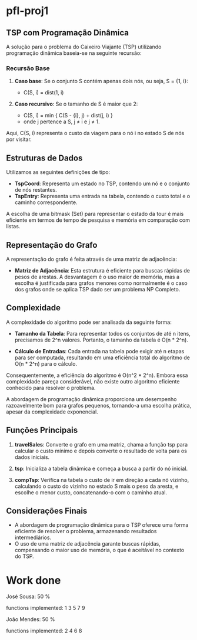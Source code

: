 # pfl-proj1




## TSP com Programação Dinâmica

A solução para o problema do Caixeiro Viajante (TSP) utilizando programação dinâmica baseia-se na seguinte recursão:

### Recursão Base

1. **Caso base**: Se o conjunto S contém apenas dois nós, ou seja, S = {1, i}:
   - C(S, i) = dist(1, i)

2. **Caso recursivo**: Se o tamanho de S é maior que 2:
   - C(S, i) = min { C(S - {i}, j) + dist(j, i) }
   - onde j pertence a S, j ≠ i e j ≠ 1.

Aqui, C(S, i) representa o custo da viagem para o nó i no estado S de nós por visitar.

## Estruturas de Dados

Utilizamos as seguintes definições de tipo:

- **TspCoord**: Representa um estado no TSP, contendo um nó e o conjunto de nós restantes.
- **TspEntry**: Representa uma entrada na tabela, contendo o custo total e o caminho correspondente.

A escolha de uma bitmask (Set) para representar o estado da tour é mais eficiente em termos de tempo de pesquisa e memória em comparação com listas.

## Representação do Grafo

A representação do grafo é feita através de uma matriz de adjacência:

- **Matriz de Adjacência**: Esta estrutura é eficiente para buscas rápidas de pesos de arestas. A desvantagem é o uso maior de memória, mas a escolha é justificada para grafos menores como normalmente é o caso dos grafos onde se aplica TSP dado ser um problema NP Completo.

## Complexidade

A complexidade do algoritmo pode ser analisada da seguinte forma:

- **Tamanho da Tabela**: Para representar todos os conjuntos de até n itens, precisamos de 2^n valores. Portanto, o tamanho da tabela é O(n * 2^n).
  
- **Cálculo de Entradas**: Cada entrada na tabela pode exigir até n etapas para ser computada, resultando em uma eficiência total do algoritmo de O(n * 2^n) para o cálculo.

Consequentemente, a eficiência do algoritmo é O(n^2 * 2^n). Embora essa complexidade pareça considerável, não existe outro algoritmo eficiente conhecido para resolver o problema.

A abordagem de programação dinâmica proporciona um desempenho razoavelmente bom para grafos pequenos, tornando-a uma escolha prática, apesar da complexidade exponencial.

## Funções Principais

1. **travelSales**: Converte o grafo em uma matriz, chama a função tsp para calcular o custo mínimo e depois converte o resultado de volta para os dados iniciais.

2. **tsp**: Inicializa a tabela dinâmica e começa a busca a partir do nó inicial.

3. **compTsp**: Verifica na tabela o custo de ir em direção a cada nó vizinho, calculando o custo do vizinho no estado S mais o peso da aresta, e escolhe o menor custo, concatenando-o com o caminho atual.

## Considerações Finais

- A abordagem de programação dinâmica para o TSP oferece uma forma eficiente de resolver o problema, armazenando resultados intermediários.
- O uso de uma matriz de adjacência garante buscas rápidas, compensando o maior uso de memória, o que é aceitável no contexto do TSP.


# Work done


José Sousa: 50 %

functions implemented: 1 3 5 7 9

João Mendes: 50 %

functions implemented: 2 4 6 8